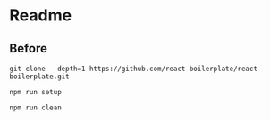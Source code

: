 # Readme

## Before

```
git clone --depth=1 https://github.com/react-boilerplate/react-boilerplate.git

npm run setup

npm run clean
```
